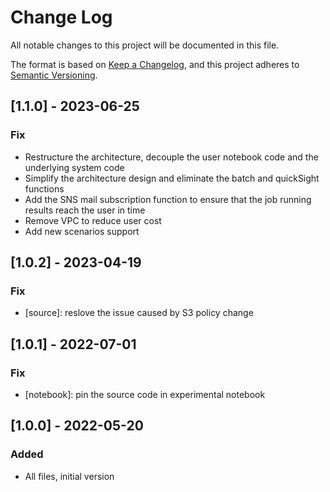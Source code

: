 # Change Log

All notable changes to this project will be documented in this file.

The format is based on [Keep a Changelog](https://keepachangelog.com/en/1.0.0/),
and this project adheres to [Semantic Versioning](https://semver.org/spec/v2.0.0.html).

## [1.1.0] - 2023-06-25

### Fix

- Restructure the architecture, decouple the user notebook code and the underlying system code
- Simplify the architecture design and eliminate the batch and quickSight functions
- Add the SNS mail subscription function to ensure that the job running results reach the user in time
- Remove VPC to reduce user cost
- Add new scenarios support

## [1.0.2] - 2023-04-19

### Fix

- [source]: reslove the issue caused by S3 policy change

## [1.0.1] - 2022-07-01

### Fix

- [notebook]: pin the source code in experimental notebook

## [1.0.0] - 2022-05-20

### Added

- All files, initial version
